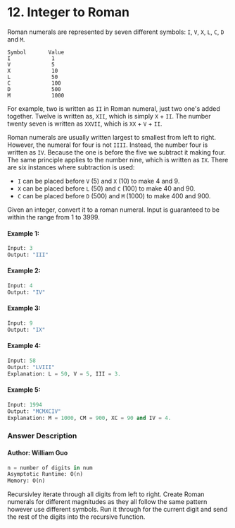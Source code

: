 # 12. Integer to Roman

Roman numerals are represented by seven different symbols: ```I```, ```V```, ```X```, ```L```, ```C```, ```D``` and ```M```.

```
Symbol       Value
I             1
V             5
X             10
L             50
C             100
D             500
M             1000
```

For example, two is written as ```II``` in Roman numeral, just two one's added together. Twelve is written as, ```XII```, which is simply ```X``` + ```II```. The number twenty seven is written as ```XXVII```, which is ```XX``` + ```V``` + ```II```.

Roman numerals are usually written largest to smallest from left to right. However, the numeral for four is not ```IIII```. Instead, the number four is written as ```IV```. Because the one is before the five we subtract it making four. The same principle applies to the number nine, which is written as ```IX```. There are six instances where subtraction is used:

* ```I``` can be placed before ```V``` (5) and ```X``` (10) to make 4 and 9. 
* ```X``` can be placed before ```L``` (50) and ```C``` (100) to make 40 and 90. 
* ```C``` can be placed before ```D``` (500) and ```M``` (1000) to make 400 and 900.

Given an integer, convert it to a roman numeral. Input is guaranteed to be within the range from 1 to 3999.

#### Example 1:
```python
Input: 3
Output: "III"
```

#### Example 2:
```python
Input: 4
Output: "IV"
```

#### Example 3: 
```python
Input: 9
Output: "IX"
```

#### Example 4:
```python
Input: 58
Output: "LVIII"
Explanation: L = 50, V = 5, III = 3.
```

#### Example 5:
```python
Input: 1994
Output: "MCMXCIV"
Explanation: M = 1000, CM = 900, XC = 90 and IV = 4.
```

### Answer Description
#### Author: William Guo
```python
n = number of digits in num
Asymptotic Runtime: O(n)
Memory: O(n)
```

Recursivley iterate through all digits from left to right. Create Roman numerals for different magnitudes as they all follow the same pattern however use different symbols. Run it through for the current digit and send the rest of the digits into the recursive function.
